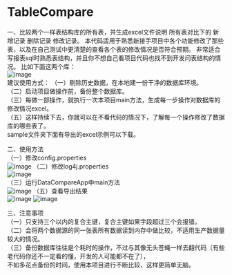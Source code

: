 # TableCompare
一、比较两个一样表结构库的所有表，并生成excel文件说明 所有表对比下的 新增记录 删除记录 修改记录。 
本代码适用于熟悉新接手项目中各个功能修改了那些表，以及在自己测试中更清楚的查看各个表的修改情况是否符合预期。
非常适合写报表sql时熟悉表结构，并且你不想自己看项目代码也找不到开发问表结构的情况。
比如下面这两个库：  
![image](https://github.com/weichuyu/TableCompare/blob/master/sample/img/table.PNG)  
建议使用方式：
（一）剔除历史数据，在本地建一份干净的数据库环境。  
（二）启动项目做操作前，备份整个数据库。  
（三）每做一部操作，就执行一次本项目main方法，生成每一步操作对数据库的修改情况excel。  
（五）这样持续下去，你就可以在不看代码的情况下，了解每一个操作修改了数据库的哪些表了。  
sample文件夹下面有导出的excel示例可以下载。  

二、使用方法  
（一）修改config.properties  
![image](https://github.com/weichuyu/TableCompare/blob/master/sample/img/configproperties.PNG)
（二）修改log4j.properties  
![image](https://github.com/weichuyu/TableCompare/blob/master/sample/img/log4j.PNG)  
（三）运行DataCompareApp中main方法  
![image](https://github.com/weichuyu/TableCompare/blob/master/sample/img/console.PNG)
（五）查看导出结果    
![image](https://github.com/weichuyu/TableCompare/blob/master/sample/img/result1.PNG)
![image](https://github.com/weichuyu/TableCompare/blob/master/sample/img/result2.PNG)

三、注意事项  
（一）只支持三个以内的复合主键，复合主键如果字段超过三个会报错。  
（二）会将两个数据源的同一张表所有数据读到内存中做比较，不适用生产数据量较大的情况。  
（三）备份数据库往往是个耗时的操作，不过与其像无头苍蝇一样去翻代码（有些老代码你还不一定看的懂，开发的人可能都不在了），  
不如多花点备份的时间，使用本项目进行不断比较，这样更简单无脑。  

